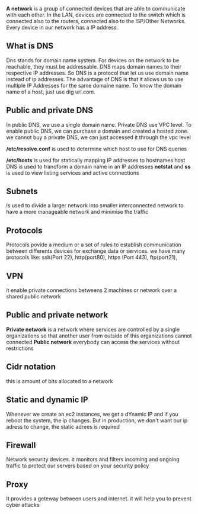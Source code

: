 **A network** is a group of connected devices that are able to communicate with each other. In the LAN, devices are connected to the switch which is connected also to the routers, connected also to the ISP/Other Networks. Every device in our network has a IP address.

## What is DNS
Dns stands for domain name system. For devices on the network to be reachable, they must be addressable. DNS maps domain names to their respective IP addresses. So DNS is a protocol that let us use domain name instead of ip addresses. The advantage of DNS is that it allows us to use multiple IP Addresses for the same domaine name. To know the domain name of a host, just use dig url.com.

## Public and private DNS
In public DNS, we use a single domain name. Private DNS use VPC level. To enable public DNS, we can purchase a domain and created a hosted zone. we cannot buy a private DNS, we can just accessed it through the vpc level 

**/etc/resolve.conf** is used to determine which host to use for DNS queries

**/etc/hosts** is used for statically mapping IP addresses to hostnames host DNS is used to trandform a domain name in an IP addresses
**netstat** and **ss** is used to view listing services and active connections  

## Subnets
Is used to divide a larger network into smaller interconnected network to have a more manageable network and minimise the traffic

## Protocols
Protocols povide a medium or a set of rules to establish communication between differents devices for exchange data or services. we have many protocols like: ssh(Port 22), http(port80), https (Port 443), ftp(port21), 
## VPN
it enable private connections betweens 2 machines or network over a shared public network

## Public and private network
**Private network** is a network where services are controlled by a single organizations so that another user from outside of this organizations cannot connected
**Public network** everybody can access the services without restrictions

## Cidr notation
this is amount of bits allocated to a network
## Static and dynamic IP
Whenever we create an ec2 instances, we get a dYnamic IP and if you reboot the system, the ip changes. But in production, we don't want our ip adress to change, the static adrees is required

## Firewall
Network security devices. it monitors and filters incoming and ongoing traffic to protect our servers based on your security policy

## Proxy
It provides a geteway between users and internet. it will help you to prevent cyber attacks
